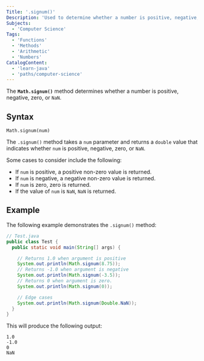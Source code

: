 ```yaml
---
Title: '.signum()'
Description: 'Used to determine whether a number is positive, negative, zero, or NaN.'
Subjects:
  - 'Computer Science'
Tags:
  - 'Functions'
  - 'Methods'
  - 'Arithmetic'
  - 'Numbers'
CatalogContent:
  - 'learn-java'
  - 'paths/computer-science'
---
```


The **`Math.signum()`** method determines whether a number is positive, negative, zero, or `NaN`.

## Syntax

```pseudo
Math.signum(num)
```

The `.signum()` method takes a `num` parameter and returns a `double` value that indicates whether `num` is positive, negative, zero, or `NaN`.

Some cases to consider include the following:

- If `num` is positive, a positive non-zero value is returned.
- If `num` is negative, a negative non-zero value is returned.
- If `num` is zero, zero is returned.
- If the value of `num` is `NaN`, `NaN` is returned.

## Example

The following example demonstrates the `.signum()` method:

```java
// Test.java
public class Test {
  public static void main(String[] args) {

    // Returns 1.0 when argument is positive
    System.out.println(Math.signum(8.75));
    // Returns -1.0 when argument is negative
    System.out.println(Math.signum(-3.5));
    // Returns 0 when argument is zero.
    System.out.println(Math.signum(0));

    // Edge cases
    System.out.println(Math.signum(Double.NaN));
  }
}
```

This will produce the following output:

```shell
1.0
-1.0
0
NaN
```
